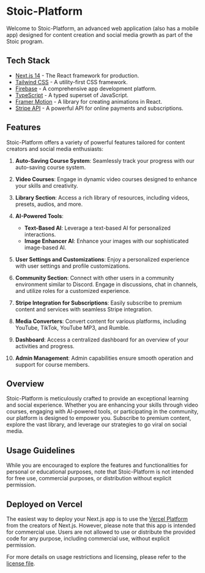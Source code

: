# Stoic-Platform

Welcome to Stoic-Platform, an advanced web application (also has a mobile app) designed for content creation and social media growth as part of the Stoic program.

## Tech Stack

- [Next.js 14](https://nextjs.org/) - The React framework for production.
- [Tailwind CSS](https://tailwindcss.com/) - A utility-first CSS framework.
- [Firebase](https://firebase.google.com/) - A comprehensive app development platform.
- [TypeScript](https://www.typescriptlang.org/) - A typed superset of JavaScript.
- [Framer Motion](https://www.framer.com/motion/) - A library for creating animations in React.
- [Stripe API](https://stripe.com/) - A powerful API for online payments and subscriptions.

## Features

Stoic-Platform offers a variety of powerful features tailored for content creators and social media enthusiasts:

1. **Auto-Saving Course System**: Seamlessly track your progress with our auto-saving course system.

2. **Video Courses**: Engage in dynamic video courses designed to enhance your skills and creativity.

3. **Library Section**: Access a rich library of resources, including videos, presets, audios, and more.

4. **AI-Powered Tools**:
   - **Text-Based AI**: Leverage a text-based AI for personalized interactions.
   - **Image Enhancer AI**: Enhance your images with our sophisticated image-based AI.

5. **User Settings and Customizations**: Enjoy a personalized experience with user settings and profile customizations.

6. **Community Section**: Connect with other users in a community environment similar to Discord. Engage in discussions, chat in channels, and utilize roles for a customized experience.

7. **Stripe Integration for Subscriptions**: Easily subscribe to premium content and services with seamless Stripe integration.

8. **Media Converters**: Convert content for various platforms, including YouTube, TikTok, YouTube MP3, and Rumble.

9. **Dashboard**: Access a centralized dashboard for an overview of your activities and progress.

10. **Admin Management**: Admin capabilities ensure smooth operation and support for course members.

## Overview

Stoic-Platform is meticulously crafted to provide an exceptional learning and social experience. Whether you are enhancing your skills through video courses, engaging with AI-powered tools, or participating in the community, our platform is designed to empower you. Subscribe to premium content, explore the vast library, and leverage our strategies to go viral on social media.

## Usage Guidelines

While you are encouraged to explore the features and functionalities for personal or educational purposes, note that Stoic-Platform is not intended for free use, commercial purposes, or distribution without explicit permission.

## Deployed on Vercel

The easiest way to deploy your Next.js app is to use the [Vercel Platform](https://vercel.com/new?utm_medium=default-template&filter=next.js&utm_source=create-next-app&utm_campaign=create-next-app-readme) from the creators of Next.js. However, please note that this app is intended for commercial use. Users are not allowed to use or distribute the provided code for any purpose, including commercial use, without explicit permission.

For more details on usage restrictions and licensing, please refer to the [license file](LICENSE).